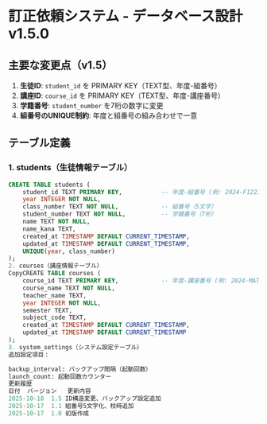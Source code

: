 # 訂正依頼システム - データベース設計 v1.5.0

## 主要な変更点（v1.5）
1. **生徒ID**: `student_id` を PRIMARY KEY（TEXT型、年度-組番号）
2. **講座ID**: `course_id` を PRIMARY KEY（TEXT型、年度-講座番号）
3. **学籍番号**: `student_number` を7桁の数字に変更
4. **組番号のUNIQUE制約**: 年度と組番号の組み合わせで一意

## テーブル定義

### 1. students（生徒情報テーブル）

```sql
CREATE TABLE students (
    student_id TEXT PRIMARY KEY,           -- 年度-組番号 (例: 2024-F1221)
    year INTEGER NOT NULL,
    class_number TEXT NOT NULL,            -- 組番号（5文字）
    student_number TEXT NOT NULL,          -- 学籍番号（7桁）
    name TEXT NOT NULL,
    name_kana TEXT,
    created_at TIMESTAMP DEFAULT CURRENT_TIMESTAMP,
    updated_at TIMESTAMP DEFAULT CURRENT_TIMESTAMP,
    UNIQUE(year, class_number)
);
2. courses（講座情報テーブル）
CopyCREATE TABLE courses (
    course_id TEXT PRIMARY KEY,            -- 年度-講座番号 (例: 2024-MATH-01)
    course_name TEXT NOT NULL,
    teacher_name TEXT,
    year INTEGER NOT NULL,
    semester TEXT,
    subject_code TEXT,
    created_at TIMESTAMP DEFAULT CURRENT_TIMESTAMP,
    updated_at TIMESTAMP DEFAULT CURRENT_TIMESTAMP
);
3. system_settings（システム設定テーブル）
追加設定項目：

backup_interval: バックアップ間隔（起動回数）
launch_count: 起動回数カウンター
更新履歴
日付	バージョン	更新内容
2025-10-18	1.5	ID構造変更、バックアップ設定追加
2025-10-17	1.1	組番号5文字化、校時追加
2025-10-17	1.0	初版作成
